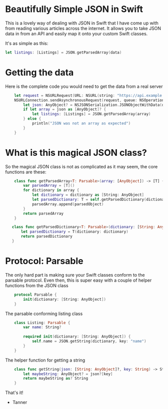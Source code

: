 Beautifully Simple JSON in Swift
================================

This is a lovely way of dealing with JSON in Swift that I have come up with from reading various articles across the internet. It allows you to take JSON data in from an API and easily map it onto your custom Swift classes.

It's as simple as this:

```swift
let listings: [Listings] = JSON.getParsedArray(data)
```

Getting the data
================

Here is the complete code you would need to get the data from a real server

```swift
    let request = NSURLRequest(URL: NSURL(string: "https://api.example.com/v1/listings"))
    NSURLConnection.sendAsynchronousRequest(request, queue: NSOperationQueue.mainQueue()) {(response, data, error) in {
		let json: AnyObject? = NSJSONSerialization.JSONObjectWithData(data, options: nil, error: nil)
		if let array = json as [AnyObject]? {
			let listings: [Listings] = JSON.getParsedArray(array)
		} else {
			println("JSON was not an array as expected")
		}
	}

```

What is this magical JSON class?
================================

So the magical JSON class is not as complicated as it may seem, the core functions are these:

```swift
	class func getParsedArray<T: Parsable>(array: [AnyObject]) -> [T] {
        var parsedArray = [T]()
        for dictionary in array {
            let dictionary = dictionary as [String: AnyObject]
            let parsedDictionary: T = self.getParsedDictionary(dictionary)
            parsedArray.append(parsedObject)
        }
        return parsedArray
    }
 ```

 ```swift
 	class func getParsedDictionary<T: Parsable>(dictionary: [String: AnyObject]) -> T {
        let parsedDictionary = T(dictionary: dictionary)
        return parsedDictionary
    }
```

Protocol: Parsable
==================

The only hard part is making sure your Swift classes conform to the parsable protocol. Even then, this is super easy with a couple of helper functions from the JSON class

```swift
	protocol Parsable {
	    init(dictionary: [String: AnyObject])
	}
```

The parsable conforming listing class

```swift
	class Listing: Parsable {
	    var name: String?
	    
	    required init(dictionary: [String: AnyObject]) {
	        self.name = JSON.getString(dictionary, key: "name")
	    }
	}
```

The helper function for getting a string

```swift
	class func getString(json: [String: AnyObject]?, key: String) -> String? {
        let maybeString: AnyObject? = json?[key]
        return maybeString as? String
    }
```

That's it!

- Tanner
